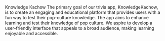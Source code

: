Knowledge Kachow
The primary goal of our trivia app, KnowledgeKachow, is to create an engaging and educational platform that provides users with a fun way to test their pop-culture knowledge. The app aims to enhance learning and test their knowledge of pop culture. We aspire to develop a user-friendly interface that appeals to a broad audience, making learning enjoyable and accessible.
